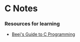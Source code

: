 # C Notes

### Resources for learning

- [Beej's Guide to C Programming](https://beej.us/guide/bgc/)

